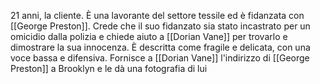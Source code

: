 21 anni, la cliente. È una lavorante del settore tessile ed è fidanzata con [[George Preston]]. Crede che il suo fidanzato sia stato incastrato per un omicidio dalla polizia e chiede aiuto a [[Dorian Vane]] per trovarlo e dimostrare la sua innocenza. 
È descritta come fragile e delicata, con una voce bassa e difensiva. Fornisce a [[Dorian Vane]] l'indirizzo di [[George Preston]] a Brooklyn e le dà una fotografia di lui